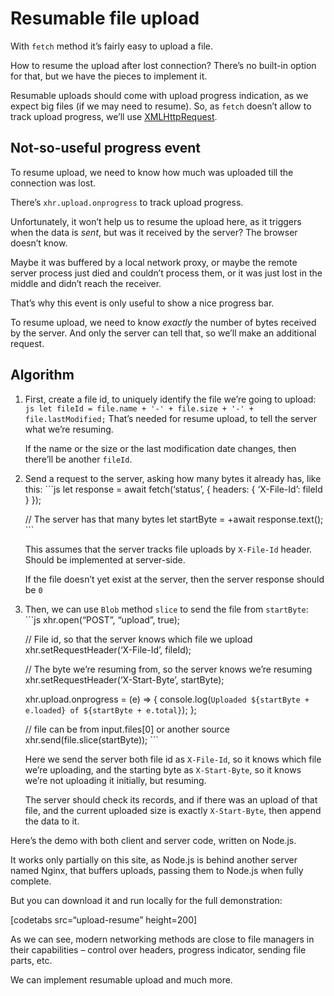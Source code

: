 # Resumable file upload

With `fetch` method it’s fairly easy to upload a file.

How to resume the upload after lost connection? There’s no built-in option for that, but we have the pieces to implement it.

Resumable uploads should come with upload progress indication, as we expect big files (if we may need to resume). So, as `fetch` doesn’t allow to track upload progress, we’ll use [XMLHttpRequest](info:xmlhttprequest).

## Not-so-useful progress event

To resume upload, we need to know how much was uploaded till the connection was lost.

There’s `xhr.upload.onprogress` to track upload progress.

Unfortunately, it won’t help us to resume the upload here, as it triggers when the data is _sent_, but was it received by the server? The browser doesn’t know.

Maybe it was buffered by a local network proxy, or maybe the remote server process just died and couldn’t process them, or it was just lost in the middle and didn’t reach the receiver.

That’s why this event is only useful to show a nice progress bar.

To resume upload, we need to know _exactly_ the number of bytes received by the server. And only the server can tell that, so we’ll make an additional request.

## Algorithm

1.  First, create a file id, to uniquely identify the file we’re going to upload: `js let fileId = file.name + '-' + file.size + '-' + file.lastModified;` That’s needed for resume upload, to tell the server what we’re resuming.

    If the name or the size or the last modification date changes, then there’ll be another `fileId`.

2.  Send a request to the server, asking how many bytes it already has, like this: \`\`\`js let response = await fetch(‘status’, { headers: { ‘X-File-Id’: fileId } });

    // The server has that many bytes let startByte = +await response.text(); \`\`\`

    This assumes that the server tracks file uploads by `X-File-Id` header. Should be implemented at server-side.

    If the file doesn’t yet exist at the server, then the server response should be `0`

3.  Then, we can use `Blob` method `slice` to send the file from `startByte`: \`\`\`js xhr.open(“POST”, “upload”, true);

    // File id, so that the server knows which file we upload xhr.setRequestHeader(‘X-File-Id’, fileId);

    // The byte we’re resuming from, so the server knows we’re resuming xhr.setRequestHeader(‘X-Start-Byte’, startByte);

    xhr.upload.onprogress = (e) =&gt; { console.log(`Uploaded ${startByte + e.loaded} of ${startByte + e.total}`); };

    // file can be from input.files\[0\] or another source xhr.send(file.slice(startByte)); \`\`\`

    Here we send the server both file id as `X-File-Id`, so it knows which file we’re uploading, and the starting byte as `X-Start-Byte`, so it knows we’re not uploading it initially, but resuming.

    The server should check its records, and if there was an upload of that file, and the current uploaded size is exactly `X-Start-Byte`, then append the data to it.

Here’s the demo with both client and server code, written on Node.js.

It works only partially on this site, as Node.js is behind another server named Nginx, that buffers uploads, passing them to Node.js when fully complete.

But you can download it and run locally for the full demonstration:

\[codetabs src=“upload-resume” height=200\]

As we can see, modern networking methods are close to file managers in their capabilities – control over headers, progress indicator, sending file parts, etc.

We can implement resumable upload and much more.
